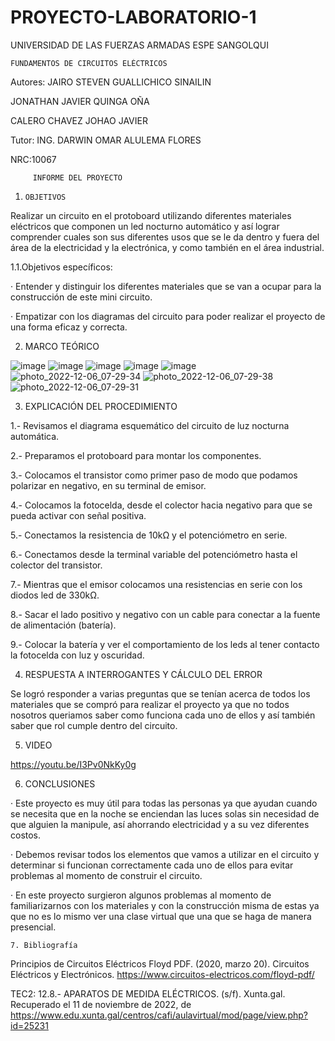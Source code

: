 # PROYECTO-LABORATORIO-1

UNIVERSIDAD DE LAS FUERZAS ARMADAS ESPE SANGOLQUI

    FUNDAMENTOS DE CIRCUITOS ELÉCTRICOS
         
Autores: JAIRO STEVEN GUALLICHICO SINAILIN

JONATHAN JAVIER QUINGA OÑA        

CALERO CHAVEZ JOHAO JAVIER

Tutor: ING. DARWIN OMAR ALULEMA FLORES

NRC:10067

         INFORME DEL PROYECTO
         
  
1.     OBJETIVOS

 Realizar un circuito en el protoboard utilizando diferentes materiales eléctricos que componen un led nocturno automático y así lograr comprender cuales son sus diferentes usos que se le da dentro y fuera del área de la electricidad y la electrónica, y como también en el área industrial. 
 
1.1.Objetivos específicos:

·       Entender y distinguir los diferentes materiales que se van a ocupar para la construcción de este mini circuito.

·       Empatizar con los diagramas del circuito para poder realizar el proyecto de una forma eficaz y correcta.

2. 	MARCO TEÓRICO 

![image](https://user-images.githubusercontent.com/116815201/205787920-c9fd604f-31ea-4e2c-905c-e9e3e67d0642.png)
![image](https://user-images.githubusercontent.com/116815201/205787973-75b11a74-9544-4541-89d6-cf7856da2b3a.png)
![image](https://user-images.githubusercontent.com/116815201/205788013-996848d5-330a-48d0-83d6-5bdec606830b.png)
![image](https://user-images.githubusercontent.com/116815201/205788049-4d581c7c-f229-408b-af8d-e6d8ce328228.png)
![image](https://user-images.githubusercontent.com/116815201/205912470-f05e92a8-9306-4fda-bd4e-d177e179d6c8.png)
![photo_2022-12-06_07-29-34](https://user-images.githubusercontent.com/116811166/205913857-1e3af1df-0662-44e9-a98c-4f231ae69375.jpg)
![photo_2022-12-06_07-29-38](https://user-images.githubusercontent.com/116811166/205913867-cc6f45e8-f1fd-4c4c-aa24-493f0bd6b65b.jpg)
![photo_2022-12-06_07-29-31](https://user-images.githubusercontent.com/116811166/205913878-c4655d89-ab90-42b9-ae84-6afed478dfaa.jpg)


3.	EXPLICACIÓN DEL PROCEDIMIENTO

1.- Revisamos el diagrama esquemático del circuito de luz nocturna automática.

2.- Preparamos el protoboard para montar los componentes.

3.- Colocamos el transistor como primer paso de modo que podamos polarizar en negativo, en su terminal de emisor.

4.- Colocamos la fotocelda, desde el colector hacia negativo para que se pueda activar con señal positiva.

5.- Conectamos la resistencia de 10kΩ y el potenciómetro en serie.

6.- Conectamos desde la terminal variable del potenciómetro hasta el colector del transistor.

7.- Mientras que el emisor colocamos una resistencias en serie con los diodos led de 330kΩ.

8.- Sacar el lado positivo y negativo con un cable para conectar a la fuente de alimentación (batería).

9.- Colocar la batería y ver el comportamiento de los leds al tener contacto la fotocelda con luz y oscuridad.


4. RESPUESTA A INTERROGANTES Y CÁLCULO DEL ERROR

Se logró responder a varias preguntas que se tenían acerca de todos los materiales que se compró para realizar el proyecto ya que no todos nosotros queriamos saber como funciona cada uno de ellos y así también saber que rol cumple dentro del circuito.

5. VIDEO

https://youtu.be/I3Pv0NkKy0g

6. CONCLUSIONES

·    Este proyecto es muy útil para todas las personas ya que  ayudan cuando se necesita que en la noche se enciendan las luces solas sin necesidad de que alguien la manipule, así ahorrando electricidad y a su vez diferentes costos.

·    Debemos revisar todos los elementos que vamos a utilizar en el circuito y determinar si funcionan correctamente cada uno de ellos para evitar problemas al momento de construir el circuito.

·   En este proyecto surgieron algunos problemas al momento de familiarizarnos con los materiales y con la construcción misma de estas ya que no es lo mismo ver una clase virtual que una que se haga de manera presencial.
 
   	7. Bibliografía
    
Principios de Circuitos Eléctricos Floyd PDF. (2020, marzo 20). Circuitos Eléctricos y Electrónicos. https://www.circuitos-electricos.com/floyd-pdf/

TEC2: 12.8.- APARATOS DE MEDIDA ELÉCTRICOS. (s/f). Xunta.gal. Recuperado el 11 de noviembre de 2022, de https://www.edu.xunta.gal/centros/cafi/aulavirtual/mod/page/view.php?id=25231


